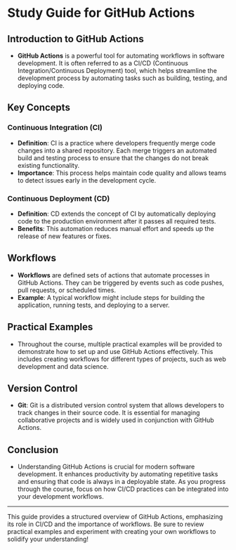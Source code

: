 # Study Guide for GitHub Actions

## Introduction to GitHub Actions
- **GitHub Actions** is a powerful tool for automating workflows in software development. It is often referred to as a CI/CD (Continuous Integration/Continuous Deployment) tool, which helps streamline the development process by automating tasks such as building, testing, and deploying code. 

## Key Concepts
### Continuous Integration (CI)
- **Definition**: CI is a practice where developers frequently merge code changes into a shared repository. Each merge triggers an automated build and testing process to ensure that the changes do not break existing functionality. 
- **Importance**: This process helps maintain code quality and allows teams to detect issues early in the development cycle.

### Continuous Deployment (CD)
- **Definition**: CD extends the concept of CI by automatically deploying code to the production environment after it passes all required tests. 
- **Benefits**: This automation reduces manual effort and speeds up the release of new features or fixes.

## Workflows
- **Workflows** are defined sets of actions that automate processes in GitHub Actions. They can be triggered by events such as code pushes, pull requests, or scheduled times. 
- **Example**: A typical workflow might include steps for building the application, running tests, and deploying to a server.

## Practical Examples
- Throughout the course, multiple practical examples will be provided to demonstrate how to set up and use GitHub Actions effectively. This includes creating workflows for different types of projects, such as web development and data science. 

## Version Control
- **Git**: Git is a distributed version control system that allows developers to track changes in their source code. It is essential for managing collaborative projects and is widely used in conjunction with GitHub Actions. 

## Conclusion
- Understanding GitHub Actions is crucial for modern software development. It enhances productivity by automating repetitive tasks and ensuring that code is always in a deployable state. As you progress through the course, focus on how CI/CD practices can be integrated into your development workflows.

---

This guide provides a structured overview of GitHub Actions, emphasizing its role in CI/CD and the importance of workflows. Be sure to review practical examples and experiment with creating your own workflows to solidify your understanding!
